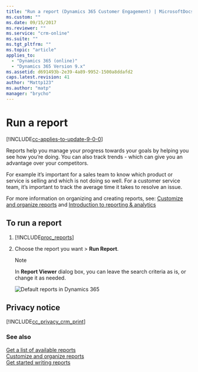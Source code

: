 ```yaml
---
title: "Run a report (Dynamics 365 Customer Engagement) | MicrosoftDocs"
ms.custom: ""
ms.date: 09/15/2017
ms.reviewer: ""
ms.service: "crm-online"
ms.suite: ""
ms.tgt_pltfrm: ""
ms.topic: "article"
applies_to: 
  - "Dynamics 365 (online)"
  - "Dynamics 365 Version 9.x"
ms.assetid: d691493b-2e39-4a89-9952-1500a8ddafd2
caps.latest.revision: 41
author: "Mattp123"
ms.author: "matp"
manager: "brycho"
---
```

# Run a report

[!INCLUDE[cc-applies-to-update-9-0-0](../includes/cc_applies_to_update_9_0_0.md)]

Reports help you manage your progress towards your goals by helping you see how you’re doing. You can also track trends - which can give you an advantage over your competitors.  
  
For example it’s important for a sales team to know which product or service is selling and which is not doing so well. For a customer service team, it’s important to track the average time it takes to resolve an issue.  

For more information on organizing and creating reports, see: [Customize and organize reports](../customize/customize-organize-reports.md) and [Introduction to reporting & analytics](../analytics/reporting-analytics-with-dynamics-365.md)
  
## To run a report  
  
1. [!INCLUDE[proc_reports](../includes/proc-reports.md)]  
  
2. Choose the report you want > **Run Report**.  
  
   > [!NOTE]
   >  In **Report Viewer** dialog box, you can leave the search criteria as is, or change it as needed.  
  
   ![Default reports in Dynamics 365](../basics/media/default-reports.png "Default reports in Dynamics 365")  
  
## Privacy notice  
[!INCLUDE[cc_privacy_crm_print](../includes/cc-privacy-crm-print.md)]
  
### See also  
 [Get a list of available reports](../basics/get-list-available-reports.md)   
 [Customize and organize reports](../customize/customize-organize-reports.md)   
 [Get started writing reports](../analytics/get-started-writing-reports.md)
